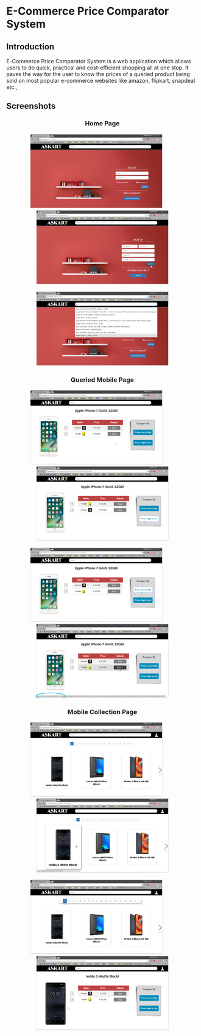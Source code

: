 # E-Commerce Price Comparator System

## Introduction

E-Commerce Price Comparator System is a web application which allows users to do quick, practical and cost-efficient shopping all at one stop. It paves the way for the user to know the prices of a queried product being sold on  most popular e-commerce websites like amazon, flipkart, snapdeal etc.,

## Screenshots

<h3 align="center">Home Page</h3>

<p align="center"><img src="assets/one.PNG" alt="home page" width="350" height="197">&nbsp;&nbsp;&nbsp;&nbsp;&nbsp;&nbsp;&nbsp;&nbsp;<img src="assets/two.PNG" alt="home page" width="350" height="197"></p>

<p align="center"><img src="assets/three.PNG" alt="home page" width="350" height="197"></p>

<h3 align="center">Queried Mobile Page</h3>

<p align="center"><img src="assets/four-1.PNG" alt="home page" width="350" height="197">&nbsp;&nbsp;&nbsp;&nbsp;&nbsp;&nbsp;&nbsp;&nbsp;<img src="assets/seven.PNG" alt="home page" width="350" height="197"></p>

<p align="center"><img src="assets/six.png" alt="home page" width="350" height="197">&nbsp;&nbsp;&nbsp;&nbsp;&nbsp;&nbsp;&nbsp;&nbsp;<img src="assets/four-2.png" alt="home page" width="350" height="197"></p>

<h3 align="center">Mobile Collection Page</h3>

<p align="center"><img src="assets/nine.PNG" alt="home page" width="350" height="197">&nbsp;&nbsp;&nbsp;&nbsp;&nbsp;&nbsp;&nbsp;&nbsp;<img src="assets/ten.PNG" alt="home page" width="350" height="197"></p>

<p align="center"><img src="assets/eleven.PNG" alt="home page" width="350" height="197">&nbsp;&nbsp;&nbsp;&nbsp;&nbsp;&nbsp;&nbsp;&nbsp;<img src="assets/twelve.PNG" alt="home page" width="350" height="197"></p>